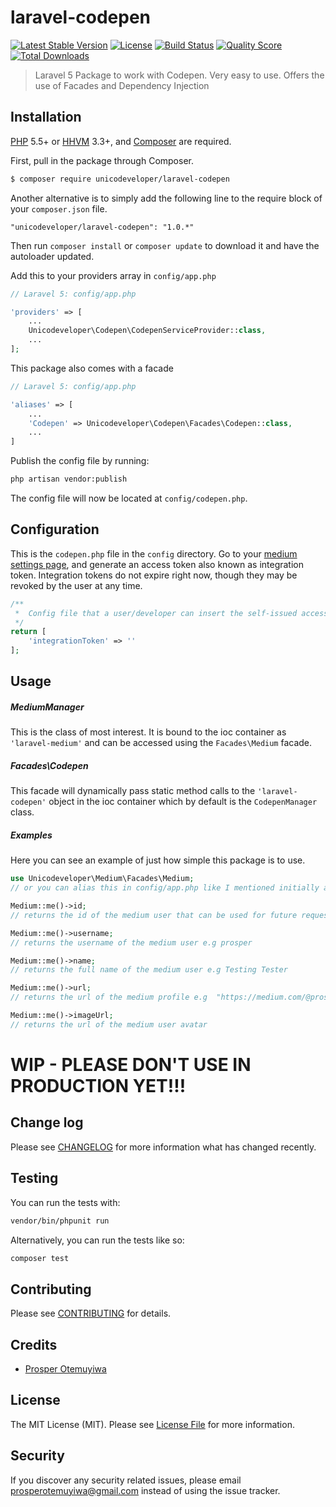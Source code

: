 # laravel-codepen

[![Latest Stable Version](https://poser.pugx.org/unicodeveloper/laravel-codepen/v/stable.svg)](https://packagist.org/packages/unicodeveloper/laravel-codepen)
[![License](https://poser.pugx.org/unicodeveloper/laravel-codepen/license.svg)](LICENSE.md)
[![Build Status](https://img.shields.io/travis/unicodeveloper/laravel-codepen.svg)](https://travis-ci.org/unicodeveloper/laravel-codepen)
[![Quality Score](https://img.shields.io/scrutinizer/g/unicodeveloper/laravel-codepen.svg?style=flat-square)](https://scrutinizer-ci.com/g/unicodeveloper/laravel-codepen)
[![Total Downloads](https://img.shields.io/packagist/dt/unicodeveloper/laravel-codepen.svg?style=flat-square)](https://packagist.org/packages/unicodeveloper/laravel-codepen)

> Laravel 5 Package to work with Codepen. Very easy to use. Offers the use of Facades and Dependency Injection

## Installation

[PHP](https://php.net) 5.5+ or [HHVM](http://hhvm.com) 3.3+, and [Composer](https://getcomposer.org) are required.

First, pull in the package through Composer.

``` bash
$ composer require unicodeveloper/laravel-codepen
```

Another alternative is to simply add the following line to the require block of your `composer.json` file.

```
"unicodeveloper/laravel-codepen": "1.0.*"
```

Then run `composer install` or `composer update` to download it and have the autoloader updated.

Add this to your providers array in `config/app.php`

```php
// Laravel 5: config/app.php

'providers' => [
    ...
    Unicodeveloper\Codepen\CodepenServiceProvider::class,
    ...
];
```

This package also comes with a facade

```php
// Laravel 5: config/app.php

'aliases' => [
    ...
    'Codepen' => Unicodeveloper\Codepen\Facades\Codepen::class,
    ...
]
```

Publish the config file by running:

```bash
php artisan vendor:publish
```

The config file will now be located at `config/codepen.php`.

## Configuration

This is the `codepen.php` file in the `config` directory. Go to your [medium settings page](https://medium.com/me/settings),
and generate an access token also known as integration token. Integration tokens do not expire right now, though they may be
revoked by the user at any time.

```php
/**
 *  Config file that a user/developer can insert the self-issued access token
 */
return [
    'integrationToken' => ''
];
```

## Usage

##### MediumManager

This is the class of most interest. It is bound to the ioc container as `'laravel-medium'` and can be accessed using the `Facades\Medium` facade.

##### Facades\Codepen

This facade will dynamically pass static method calls to the `'laravel-codepen'` object in the ioc container which by default is the `CodepenManager` class.

##### Examples

Here you can see an example of just how simple this package is to use.

```php
use Unicodeveloper\Medium\Facades\Medium;
// or you can alias this in config/app.php like I mentioned initially above

Medium::me()->id;
// returns the id of the medium user that can be used for future requests e.g 13889cdb2bb57e75ab7d7261f1f0c4df0e824b3f2249f55b788c0dc2ae84c6b8f

Medium::me()->username;
// returns the username of the medium user e.g prosper

Medium::me()->name;
// returns the full name of the medium user e.g Testing Tester

Medium::me()->url;
// returns the url of the medium profile e.g  "https://medium.com/@prosper"

Medium::me()->imageUrl;
// returns the url of the medium user avatar
```


# WIP - PLEASE DON'T USE IN PRODUCTION YET!!!

## Change log

Please see [CHANGELOG](CHANGELOG.md) for more information what has changed recently.

## Testing

You can run the tests with:

```bash
vendor/bin/phpunit run
```

Alternatively, you can run the tests like so:

```bash
composer test
```

## Contributing

Please see [CONTRIBUTING](CONTRIBUTING.md) for details.

## Credits

- [Prosper Otemuyiwa](https://twitter.com/unicodeveloper)

## License

The MIT License (MIT). Please see [License File](LICENSE.md) for more information.

## Security

If you discover any security related issues, please email [prosperotemuyiwa@gmail.com](prosperotemuyiwa@gmail.com) instead of using the issue tracker.